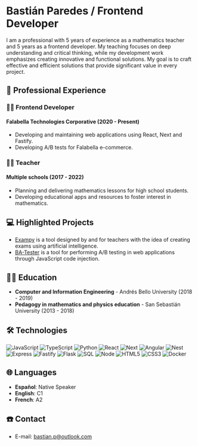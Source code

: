 # Bastián Paredes / Frontend Developer
I am a professional with 5 years of experience as a mathematics teacher and 5 years as a frontend developer. My teaching focuses on deep understanding and critical thinking, while my development work emphasizes creating innovative and functional solutions. My goal is to craft effective and efficient solutions that provide significant value in every project.


## 💼 Professional Experience

### 👨‍💻 Frontend Developer
#### Falabella Technologies Corporative (2020 - Present)
- Developing and maintaining web applications using React, Next and Fastify.
- Developing A/B tests for Falabella e-commerce.

### 👨‍🏫 Teacher
#### Multiple schools (2017 - 2022)
- Planning and delivering mathematics lessons for high school students.
- Developing educational apps and resources to foster interest in mathematics.


## 💻 Highlighted Projects
- [Exampy](https://exampy.bastianparedes.com/) is a tool designed by and for teachers with the idea of creating exams using artificial intelligence.
- [BA-Tester](https://www.bastianparedes.com/ba-tester/campaigns/) is a tool for performing A/B testing in web applications through JavaScript code injection.


## 👨‍🎓 Education
- **Computer and Information Engineering** - Andrés Bello University (2018 - 2019)
- **Pedagogy in mathematics and physics education** - San Sebastián University (2013 - 2018)


## 🛠 Technologies
![JavaScript](https://img.shields.io/badge/-JavaScript-F7DF1E?style=for-the-badge&logo=javascript&logoColor=black)
![TypeScript](https://img.shields.io/badge/-TypeScript-007ACC?style=for-the-badge&logo=typescript&logoColor=white)
![Python](https://img.shields.io/badge/-Python-3776AB?style=for-the-badge&logo=python&logoColor=white)
![React](https://img.shields.io/badge/-React-61DAFB?style=for-the-badge&logo=react&logoColor=black)
![Next](https://img.shields.io/badge/-Next-000000?style=for-the-badge&logo=next.js&logoColor=white)
![Angular](https://img.shields.io/badge/-Angular-DD0031?style=for-the-badge&logo=angular)
![Nest](https://img.shields.io/badge/-Nest-E0234E?style=for-the-badge&logo=nestjs&logoColor=white)
![Express](https://img.shields.io/badge/-Express-000000?style=for-the-badge&logo=express&logoColor=white)
![Fastify](https://img.shields.io/badge/-Fastify.js-000000?style=for-the-badge&logo=fastify&logoColor=white)
![Flask](https://img.shields.io/badge/-Flask-000000?style=for-the-badge&logo=flask&logoColor=white)
![SQL](https://img.shields.io/badge/-SQL-4169E1?style=for-the-badge&logo=postgresql&logoColor=white)
![Node](https://img.shields.io/badge/-Node-339933?style=for-the-badge&logo=node.js&logoColor=white)
![HTML5](https://img.shields.io/badge/-HTML-E34F26?style=for-the-badge&logo=html5&logoColor=white)
![CSS3](https://img.shields.io/badge/-CSS-1572B6?style=for-the-badge&logo=css3&logoColor=white)
![Docker](https://img.shields.io/badge/-Docker-2496ED?style=for-the-badge&logo=docker&logoColor=white)


## 🌐 Languages
- **Español**: Native Speaker
- **English**: C1
- **French**: A2


## ☎️ Contact
- E-mail: [bastian.p@outlook.com](mailto:bastian.p@outlook.com)
